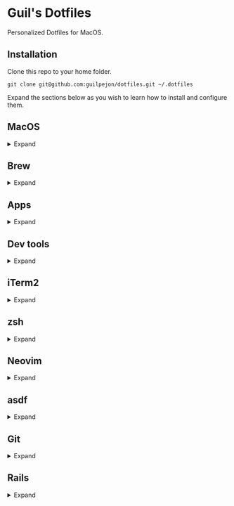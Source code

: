# Guil's Dotfiles

Personalized Dotfiles for MacOS.

## Installation

Clone this repo to your home folder.

```
git clone git@github.com:guilpejon/dotfiles.git ~/.dotfiles
```

Expand the sections below as you wish to learn how to install and configure them.

## MacOS

<details>
<summary>Expand</summary>

### Install

Install Rosetta 2 and xcode if this is a new M1 machine.

```
/usr/sbin/softwareupdate --install-rosetta --agree-to-license

xcode-select --install
```

### Configure

```
# Enable keystroke repetition while holding a key
defaults write -g ApplePressAndHoldEnabled -bool false
```

</details>

## Brew

<details>
<summary>Expand</summary>

### Installation
  
```
/bin/bash -c "$(curl -fsSL https://raw.githubusercontent.com/Homebrew/install/HEAD/install.sh)"
echo 'eval "$(/opt/homebrew/bin/brew shellenv)"' >> ~/.zprofile
``` 

</details>

## Apps

<details>
<summary>Expand</summary>

```
brew install slack
brew install spotify
brew install notion
brew install telegram
brew install whatsapp
brew install 1password
```

</details>

## Dev tools

<details>
<summary>Expand</summary>

```
curl https://sh.rustup.rs -sSf | sh # install cargo
cargo install bat exa tokei ytop tealdeer grex zoxide git-delta

brew install yarn
brew install npm
brew install tree
brew install watch
brew install wget
brew install wireguard-tools
brew install gh
brew install flyctl
brew install redis
brew install postgresql
brew install ansible
brew install gpg
brew install keybase
brew install tmate

brew install cask
brew install --cask ngrok

brew install lazygit

# to enable k8s terminal helper functions
brew install fzf jq
```

</details>

## iTerm2

<details>
<summary>Expand</summary>

### Installation

```
brew install iterm2
```

### Configuration

Use [this article](https://coderwall.com/p/h6yfda/use-and-to-jump-forwards-backwards-words-in-iterm-2-on-os-x) to configure word jumps wih arrow keys.

Set "Reuse previous session's directory" in "Working Directory".

![image](https://user-images.githubusercontent.com/871362/211964181-627f0374-c882-4cf3-901a-eba63ffa5d4a.png)

Add one of the themes from the `iterm/` folder to iTerm2 by following [these steps](https://iterm2colorschemes.com/).
```
“Command” + “Shift” + “.” - show hidden folders in finder
```
</details>

## zsh

<details>
<summary>Expand</summary>

### Installation

Install zsh and a few plugins, including powerlevel10k.

```
brew install zsh
mkdir ~/.zsh
git clone https://github.com/zsh-users/zsh-autosuggestions ~/.zsh/zsh-autosuggestions
echo "source ~/.zsh/zsh-autosuggestions/zsh-autosuggestions.zsh" >> ~/.zshrc

brew install romkatv/powerlevel10k/powerlevel10k
echo "source $(brew --prefix)/opt/powerlevel10k/powerlevel10k.zsh-theme" >> ~/.zshrc
```

### Configuration
Add these lines to your `~/.zshrc`.

```
# ~/.zshrc

source ~/.dotfiles/zsh/functions
source ~/.dotfiles/zsh/aliases
source ~/.dotfiles/zsh/configurations
```

### Shortcuts

```
# vim
vim='nvim'
:q='exit'

# rust terminal tools
ls="exa -la --icons"
cat="bat --style=auto"
top="ytop"

# git
merge='merge --no-edit'
gs='git status'
gco='git checkout'
gcm='git commit -m'
gps='git push'
gpl='git pull'
ga='git add -A'
gap='git add -p'
gd='git diff'
gb='git branch -v'
glog="git log --graph --pretty=format:'%Cred%h%Creset -%C(yellow)%d%Creset %s %Cgreen(%cr)' --abbrev-commit"

# docker
docker-clean=' \
  docker container prune -f ; \
  docker image prune -f ; \
  docker network prune -f ; \
  docker volume prune -f '

# k8s
k=kubectl
kgp='k get pods'
kdp='k delete pod'
kswitch_ns='kubectl config set-context --current --namespace $(fz_namespace)'
kswitch_ctx='kubectl config use-context $(fz_context)'
kshell='kubectl exec $* -it $(fz_podname $*) -- sh'
kbash='kubectl exec $* -it $(fz_podname $*) -- bash'
klogs='kubectl logs $* -f $(fz_podname $*)'
```

</details>

## Neovim

<details>
<summary>Expand</summary>

### Installation

```
brew install neovim
```

Install [Packer](https://github.com/wbthomason/packer.nvim), [rg](https://github.com/BurntSushi/ripgrep), linters, lsps and ctags.

```
brew install lua-language-server rg
npm i -g typescript-language-server typescript eslint_d prettier
git clone --depth 1 https://github.com/wbthomason/packer.nvim ~/.local/share/nvim/site/pack/packer/start/packer.nvim

brew install ctags
alias ctags="`brew --prefix`/bin/ctags"
alias ctags >> ~/.bashrc

gem install gem-ctags
gem ctags # in a rails project folder
```

### Configuration

Create a symbolic link with the config folder.

```
ln -s ~/.dotfiles/nvim ~/.config/nvim
```

### Shortcuts

```
, - leader
te - tab edit

# splits
ss - split horizontally
sv - split vertically
sh or <S-LEFT> - move left
sk or <S-UP> - move up
sj or <S-DOWN> - move down
sl or <S-RIGHT> - move right
<tab-left> - reduce size horizontally
<tab-right> - increase size horizontally
<tab-up> - increase size vertically
<tab-down> - reduce size vertically

# git
<leader>gb - open blame window
<leader>go - open file in git repo

# nvim-tree
<leader>p - toggle nvim tree
<leader>v - open nvim tree with cursor on current file
<leader>x - collapse nvim-tree recursively
# in nvim-tree
g? - help
u - go up a directory
I - toggle git ignored files
H - toggle dotfiles
R - refresh
x - cut file/folder
p - paste file/folder
a - add file
d - remove
r - rename
<C-v> - vsplit
<C-x> - split

# LazyGit
<leader>gg - open up lazygit

# rails.vim
gf - easy navigation
:A - alternate files
:R - go to related files
:Emodel - go to model
:Eview - go to view
:Econtroller - go to controller
:Rails console - opens up rails console
:Generate controller foo - generate controller foo
:Runner - wraps rails runner
:Rails - runs the current test, spec or feature
:.Rails - same as above but for the current line only

# vim-bundler
:Bundle - wraps bundle
:Bundle open - opens a gem inside vim

# ReplaceWithRegister
grr - replace entire line without losing buffer
gr (visual mode) - replace selection without losing buffer

# telescope
<C-p> - search git files
sf - search all files
sr - live ripgrep
\\ - show buffers
<leader>e - diagnostics
<leader>t - help tags

# comment
gcc - comment line
gc (in visual mode selection) - comment block

# vim-surround
cs"' - change text between "" to ''
cst" - change text between tags (e.g. <div>) to "
ds" - remove "" surrounding a text
ysiw] - turns "Hello world!" to "[Hello] World" when cursor is in "Hello"
ysiw[ - turns "Hello world!" to "[ Hello ] World" when cursor is in "Hello"
yss) - wraps entire line between (...)
yss( - wraps entire line between ( ... )
S<p> - in visual mode (pressing V) wraps entire line between <p></p>

# zenmode
<leader>zz - toggle zenmode

# vim-unimpaired
]q - :cnext
[q - :cprevious
]a - :next
[b - :bprevious
[<Space> - add newline before the cursor line 
]<Space> add newlines after the cursor line 
[e - exchange the current line with the one above 
]e - exchange the current line with the one below
[os - :set spell 
]os - :set nospell
yos - :set invspell
[x - encode XML
]x decode XML (and HTML)
[u - encode URLs 
]u decode URLs
[f - go to next file in the directory
]f - go to the previous file in the directory

# cellular-automaton
<leader>fml - make it rain

# maximizer
<leader>sm - toggle split window maximization
```

</details>

## asdf

<details>
<summary>Expand</summary>

### Installation

```
brew install asdf
echo -e "\n. $(brew --prefix asdf)/libexec/asdf.sh" >> ${ZDOTDIR:-~}/.zshrc
```

#### Plugins

```
asdf plugin-add golang https://github.com/kennyp/asdf-golang.git
asdf plugin-add ruby https://github.com/asdf-vm/asdf-ruby.git
asdf plugin-add nodejs https://github.com/asdf-vm/asdf-nodejs.git
asdf plugin-add python
```

### Configuration

Create symlink to configuration file.

```
ln -s ~/.dotfiles/asdf/.asdfrc ~/.asdfrc
```

</details>

## Git

<details>
<summary>Expand</summary>

### Configuration
  
Create ssh key and add to agent.
  
```
ssh-keygen -t rsa # generate a new key if needed
ssh-add # add key to agent
```

Create symlink to configuration files.

```
ln -s ~/.dotfiles/git/.gitignore ~/.gitignore

# IMPORTANT: Remember to add your name and email to the ~/.gitconfig file
ln -s ~/.dotfiles/git/.gitconfig ~/.gitconfig
```

</details>

## Rails

<details>
<summary>Expand</summary>

### Configuration

Create symlink to configuration files.

```
ln -s ~/.dotfiles/rails/.railsrc ~/.railsrc
```

</details>
